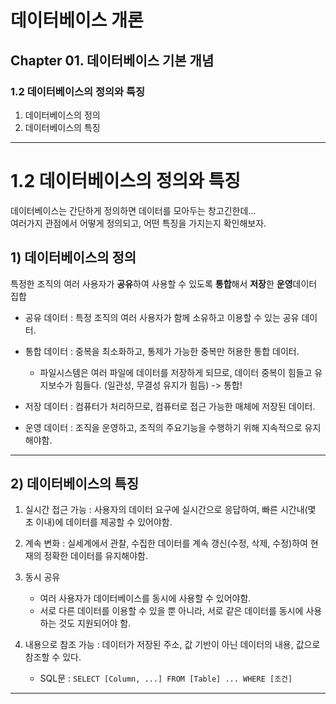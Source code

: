 
# 데이터베이스 개론

## Chapter 01. 데이터베이스 기본 개념
### 1.2 데이터베이스의 정의와 특징
1) 데이터베이스의 정의
2) 데이터베이스의 특징

---

# 1.2 데이터베이스의 정의와 특징

데이터베이스는 간단하게 정의하면 데이터를 모아두는 창고긴한데...  
여러가지 관점에서 어떻게 정의되고, 어떤 특징을 가지는지 확인해보자.

## 1) 데이터베이스의 정의
특정한 조직의 여러 사용자가 **공유**하여 사용할 수 있도록 **통합**해서 **저장**한 **운영**데이터 집합

- 공유 데이터 : 특정 조직의 여러 사용자가 함께 소유하고 이용할 수 있는 공유 데이터.
- 통합 데이터 : 중복을 최소화하고, 통제가 가능한 중복만 허용한 통합 데이터.
  - 파일시스템은 여러 파일에 데이터를 저장하게 되므로, 데이터 중복이 힘들고 유지보수가 힘들다. (일관성, 무결성 유지가 힘듬) -> 통합!

- 저장 데이터 : 컴퓨터가 처리하므로, 컴퓨터로 접근 가능한 매체에 저장된 데이터.
- 운영 데이터 : 조직을 운영하고, 조직의 주요기능을 수행하기 위해 지속적으로 유지해야함.

---

## 2) 데이터베이스의 특징

1. 실시간 접근 가능 : 사용자의 데이터 요구에 실시간으로 응답하여, 빠른 시간내(몇 초 이내)에 데이터를 제공할 수 있어야함.


2. 계속 변화 : 실세계에서 관찰, 수집한 데이터를 계속 갱신(수정, 삭제, 수정)하여 현재의 정확한 데이터를 유지해야함.


3. 동시 공유
   - 여러 사용자가 데이터베이스를 동시에 사용할 수 있어야함.
   - 서로 다른 데이터를 이용할 수 있을 뿐 아니라, 서로 같은 데이터를 동시에 사용하는 것도 지원되어야 함.


4. 내용으로 참조 가능 : 데이터가 저장된 주소, 값 기반이 아닌 데이터의 내용, 값으로 참조할 수 있다.
   - SQL문 : `SELECT [Column, ...] FROM [Table] ... WHERE [조건]`


---